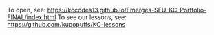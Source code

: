 To open, see: https://kccodes13.github.io/Emerges-SFU-KC-Portfolio-FINAL/index.html
To see our lessons, see: https://github.com/kupopuffs/KC-lessons